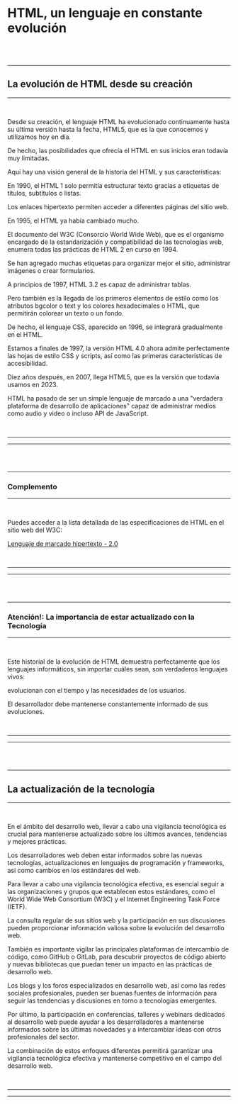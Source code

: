 # **HTML, un lenguaje en constante evolución**

<br>
<br>

---

## **La evolución de HTML desde su creación**

---

<br>

Desde su creación, el lenguaje HTML ha evolucionado continuamente hasta su última versión hasta la fecha, HTML5, que es la que conocemos y utilizamos hoy en día.

De hecho, las posibilidades que ofrecía el HTML en sus inicios eran todavía muy limitadas.

Aquí hay una visión general de la historia del HTML y sus características:

En 1990, el HTML 1 solo permitía estructurar texto gracias a etiquetas de títulos, subtítulos o listas.

Los enlaces hipertexto permiten acceder a diferentes páginas del sitio web.

En 1995, el HTML ya había cambiado mucho.

El documento del W3C (Consorcio World Wide Web), que es el organismo encargado de la estandarización y compatibilidad de las tecnologías web, enumera todas las prácticas de HTML 2 en curso en 1994.

Se han agregado muchas etiquetas para organizar mejor el sitio, administrar imágenes o crear formularios.

A principios de 1997, HTML 3.2 es capaz de administrar tablas.

Pero también es la llegada de los primeros elementos de estilo como los atributos bgcolor o text y los colores hexadecimales o HTML, que permitirán colorear un texto o un fondo.

De hecho, el lenguaje CSS, aparecido en 1996, se integrará gradualmente en el HTML.

Estamos a finales de 1997, la versión HTML 4.0 ahora admite perfectamente las hojas de estilo CSS y scripts, así como las primeras características de accesibilidad.

Diez años después, en 2007, llega HTML5, que es la versión que todavía usamos en 2023.

HTML ha pasado de ser un simple lenguaje de marcado a una "verdadera plataforma de desarrollo de aplicaciones" capaz de administrar medios como audio y video o incluso API de JavaScript.

<br>

---

---

<br>
<br>

---

### **Complemento**

---

<br>

Puedes acceder a la lista detallada de las especificaciones de HTML en el sitio web del W3C:

[Lenguaje de marcado hipertexto - 2.0](https://www.w3.org/MarkUp/html-spec/html-spec_toc.html)

<br>

---

---

<br>
<br>

---

### **Atención!: La importancia de estar actualizado con la Tecnología**

---

<br>

Este historial de la evolución de HTML demuestra perfectamente que los lenguajes informáticos, sin importar cuáles sean, son verdaderos lenguajes vivos:

evolucionan con el tiempo y las necesidades de los usuarios.

El desarrollador debe mantenerse constantemente informado de sus evoluciones.

<br>

---

---

<br>
<br>

---

## **La actualización de la tecnología**

---

<br>

En el ámbito del desarrollo web, llevar a cabo una vigilancia tecnológica es crucial para mantenerse actualizado sobre los últimos avances, tendencias y mejores prácticas.

Los desarrolladores web deben estar informados sobre las nuevas tecnologías, actualizaciones en lenguajes de programación y frameworks, así como cambios en los estándares del web.

Para llevar a cabo una vigilancia tecnológica efectiva, es esencial seguir a las organizaciones y grupos que establecen estos estándares, como el World Wide Web Consortium (W3C) y el Internet Engineering Task Force (IETF).

La consulta regular de sus sitios web y la participación en sus discusiones pueden proporcionar información valiosa sobre la evolución del desarrollo web.

También es importante vigilar las principales plataformas de intercambio de código, como GitHub o GitLab, para descubrir proyectos de código abierto y nuevas bibliotecas que puedan tener un impacto en las prácticas de desarrollo web.

Los blogs y los foros especializados en desarrollo web, así como las redes sociales profesionales, pueden ser buenas fuentes de información para seguir las tendencias y discusiones en torno a tecnologías emergentes.

Por último, la participación en conferencias, talleres y webinars dedicados al desarrollo web puede ayudar a los desarrolladores a mantenerse informados sobre las últimas novedades y a intercambiar ideas con otros profesionales del sector.

La combinación de estos enfoques diferentes permitirá garantizar una vigilancia tecnológica efectiva y mantenerse competitivo en el campo del desarrollo web.

<br>

---

---